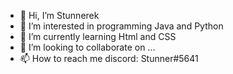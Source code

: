 - 👋 Hi, I’m Stunnerek
- 👀 I’m interested in programming Java and Python
- 🌱 I’m currently learning Html and CSS
- 💞️ I’m looking to collaborate on ...
- 📫 How to reach me discord: Stunner#5641
&nbsp;&nbsp;&nbsp;&nbsp;&nbsp;&nbsp;&nbsp;&nbsp;&nbsp;&nbsp;&nbsp;&nbsp;&nbsp;&nbsp;&nbsp;&nbsp;&nbsp;&nbsp;&nbsp;&nbsp;&nbsp;&nbsp;&nbsp;&nbsp;&nbsp;&nbsp;&nbsp;&nbsp;&nbsp;&nbsp;&nbsp;&nbsp;&nbsp;&nbsp;&nbsp;&nbsp;&nbsp;&nbsp;&nbsp;&nbsp;&nbsp;&nbsp;&nbsp;&nbsp;&nbsp;&nbsp;&nbsp;&nbsp;&nbsp;&nbsp;&nbsp;
<!---
Stunnerek/Stunnerek is a ✨ special ✨ repository because its `README.md` (this file) appears on your GitHub profile.
You can click the Preview link to take a look at your changes.
--->
